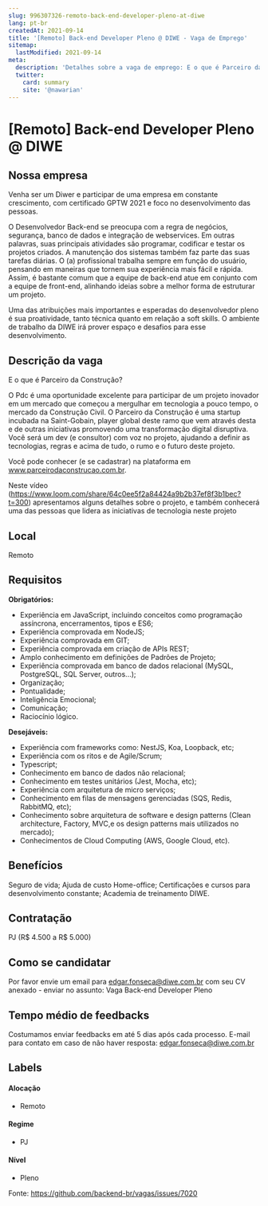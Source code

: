 ```yaml
---
slug: 996307326-remoto-back-end-developer-pleno-at-diwe
lang: pt-br
createdAt: 2021-09-14
title: '[Remoto] Back-end Developer Pleno @ DIWE - Vaga de Emprego'
sitemap:
  lastModified: 2021-09-14
meta:
  description: 'Detalhes sobre a vaga de emprego: E o que é Parceiro da Construção? O Pdc é uma oportunidade excelente para participar de um projeto inovador em um mercado que começou a mergulhar em tecnologia a pouco tempo, o mercado da Construção Civil. O Parceiro da Construção é uma startup incubada na Saint-Gobain, player global deste ramo que vem através desta e de outras iniciativas promovendo uma transformação digital disruptiva. Você será um dev (e consultor) com voz no projeto, ajudando a definir as tecnologias, regras e acima de tudo, o rumo e o futuro deste projeto. Você pode conhecer (e se cadastrar) na plataforma em www.parceirodaconstrucao.com.br. Neste vídeo (https://www.loom.com/share/64c0ee5f2a84424a9b2b37ef8f3b1bec?t=300) apresentamos alguns detalhes sobre o projeto, e também conhecerá uma das pessoas que lidera as iniciativas de tecnologia neste projeto'
  twitter:
    card: summary
    site: '@nawarian'
---
```


# [Remoto] Back-end Developer Pleno @ DIWE

<!--
==================================================
Caso a vaga for remoto durante a pandemia informar no texto "Remoto durante o covid"
==================================================
-->
<!-- 
==================================================
POR FAVOR, SÓ POSTE SE A VAGA FOR PARA BACK-END!

Não faça distinção de gênero no título da vaga.

Use: "Back-End Developer" ao invés de 
"Desenvolvedor Back-End" \o/

Exemplo: `[São Paulo] Back-End Developer @ NOME DA EMPRESA`
==================================================
-->
<!--
==================================================
Caso a vaga for remoto durante a pandemia deixar a linha abaixo
==================================================
-->

## Nossa empresa

Venha ser um Diwer e participar de uma empresa em constante crescimento, com certificado GPTW 2021 e foco no desenvolvimento das pessoas.

O Desenvolvedor Back-end se preocupa com a regra de negócios, segurança, banco de dados e integração de webservices. Em outras palavras, suas principais atividades são programar, codificar e testar os projetos criados. A manutenção dos sistemas também faz parte das suas tarefas diárias. O (a) profissional trabalha sempre em função do usuário, pensando em maneiras que tornem sua experiência mais fácil e rápida. Assim, é bastante comum que a equipe de back-end atue em conjunto com a equipe de front-end, alinhando ideias sobre a melhor forma de estruturar um projeto.

Uma das atribuições mais importantes e esperadas do desenvolvedor pleno é sua proatividade, tanto técnica quanto em relação a soft skills. O ambiente de trabalho da DIWE irá prover espaço e desafios para esse desenvolvimento.

## Descrição da vaga

E o que é Parceiro da Construção?

O Pdc é uma oportunidade excelente para participar de um projeto inovador em um mercado que começou a mergulhar em tecnologia a pouco tempo, o mercado da Construção Civil. O Parceiro da Construção é uma startup incubada na Saint-Gobain, player global deste ramo que vem através desta e de outras iniciativas promovendo uma transformação digital disruptiva. Você será um dev (e consultor) com voz no projeto, ajudando a definir as tecnologias, regras e acima de tudo, o rumo e o futuro deste projeto.

Você pode conhecer (e se cadastrar) na plataforma em www.parceirodaconstrucao.com.br.

Neste vídeo (https://www.loom.com/share/64c0ee5f2a84424a9b2b37ef8f3b1bec?t=300) apresentamos alguns detalhes sobre o projeto, e também conhecerá uma das pessoas que lidera as iniciativas de tecnologia neste projeto

## Local

Remoto

## Requisitos

**Obrigatórios:**
- Experiência em JavaScript, incluindo conceitos como programação assíncrona, encerramentos, tipos e ES6;
- Experiência comprovada em NodeJS;
- Experiência comprovada em GIT;
- Experiência comprovada em criação de APIs REST;
- Amplo conhecimento em definições de Padrões de Projeto;
- Experiência comprovada em banco de dados relacional (MySQL, PostgreSQL, SQL Server, outros...);
- Organização;
- Pontualidade;
- Inteligência Emocional;
- Comunicação;
- Raciocínio lógico.

**Desejáveis:**
- Experiência com frameworks como: NestJS, Koa, Loopback, etc;
- Experiência com os ritos e de Agile/Scrum;
- Typescript;
- Conhecimento em banco de dados não relacional;
- Conhecimento em testes unitários (Jest, Mocha, etc);
- Experiência com arquitetura de micro serviços;
- Conhecimento em filas de mensagens gerenciadas (SQS, Redis, RabbitMQ, etc);
- Conhecimento sobre arquitetura de software e design patterns (Clean architecture, Factory, MVC,e os design patterns mais utilizados no mercado);
- Conhecimentos de Cloud Computing (AWS, Google Cloud, etc).

## Benefícios

Seguro de vida;
 Ajuda de custo Home-office;
 Certificações e cursos para desenvolvimento constante;
 Academia de treinamento DIWE.

## Contratação

PJ (R$ 4.500 a R$ 5.000)

## Como se candidatar

Por favor envie um email para edgar.fonseca@diwe.com.br com seu CV anexado - enviar no assunto: Vaga Back-end Developer Pleno

## Tempo médio de feedbacks

Costumamos enviar feedbacks em até 5 dias após cada processo.
E-mail para contato em caso de não haver resposta: edgar.fonseca@diwe.com.br

## Labels
<!-- retire os labels que não fazem sentido à vaga -->

#### Alocação
- Remoto

#### Regime
- PJ

#### Nível
- Pleno




Fonte: https://github.com/backend-br/vagas/issues/7020